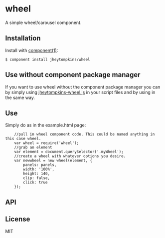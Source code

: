 
# wheel

  A simple wheel/carousel component.

## Installation

  Install with [component(1)](http://component.io):

    $ component install jheytompkins/wheel

## Use without component package manager

 If you want to use wheel without the component package manager you can by simply using [jheytompkins-wheel.js](https://github.com/jheytompkins/wheel) in your script files and by using in the same way.

## Use

Simply do as in the example.html page:

		//pull in wheel component code. This could be named anything in this case wheel.
		var wheel = require('wheel');
		//grab an element
		var element = document.querySelector('.myWheel');
		//create a wheel with whatever options you desire.
		var newwheel = new wheel(element, {
			panels: panels,
			width: '100%',
			height: 140,
			clip: false,
			click: true
		}); 

## API



## License

  MIT
